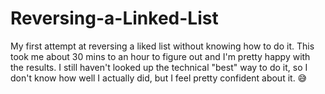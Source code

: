 # Reversing-a-Linked-List
My first attempt at reversing a liked list without knowing how to do it.
This took me about 30 mins to an hour to figure out and I'm pretty happy with the results.
I still haven't looked up the technical "best" way to do it,
so I don't know how well I actually did, but I feel pretty confident about it. 😅
